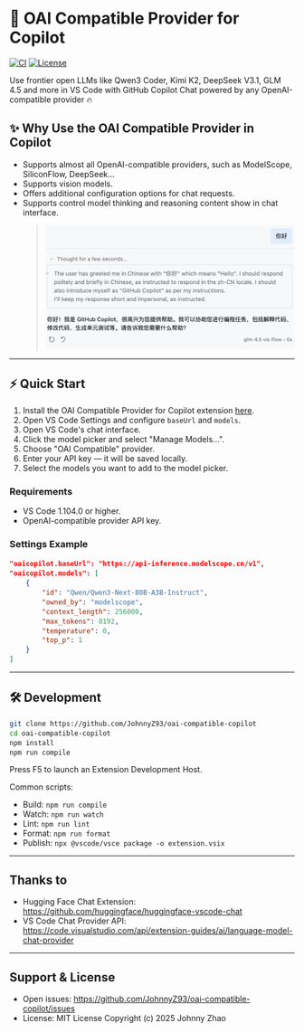 # 🤗 OAI Compatible Provider for Copilot

[![CI](https://github.com/JohnnyZ93/oai-compatible-copilot/actions/workflows/release.yml/badge.svg)](https://github.com/JohnnyZ93/oai-compatible-copilot/actions)
[![License](https://img.shields.io/github/license/JohnnyZ93/oai-compatible-copilot?color=orange&label=License)](https://github.com/JohnnyZ93/oai-compatible-copilot/blob/main/LICENSE)

Use frontier open LLMs like Qwen3 Coder, Kimi K2, DeepSeek V3.1, GLM 4.5 and more in VS Code with GitHub Copilot Chat powered by any OpenAI-compatible provider 🔥

## ✨ Why Use the OAI Compatible Provider in Copilot
- Supports almost all OpenAI-compatible providers, such as ModelScope, SiliconFlow, DeepSeek...
- Supports vision models.
- Offers additional configuration options for chat requests.
- Supports control model thinking and reasoning content show in chat interface.
  > ![thinkingPartDemo](./assets/thinkingPartDemo.png)

---

## ⚡ Quick Start
1. Install the OAI Compatible Provider for Copilot extension [here](https://marketplace.visualstudio.com/items?itemName=johnny-zhao.oai-compatible-copilot).
2. Open VS Code Settings and configure `baseUrl` and `models`.
3. Open VS Code's chat interface.
4. Click the model picker and select "Manage Models...".
5. Choose "OAI Compatible" provider.
6. Enter your API key — it will be saved locally.
7. Select the models you want to add to the model picker.

### Requirements
- VS Code 1.104.0 or higher.
- OpenAI-compatible provider API key.

### Settings Example

```json
"oaicopilot.baseUrl": "https://api-inference.modelscope.cn/v1",
"oaicopilot.models": [
    {
        "id": "Qwen/Qwen3-Next-80B-A3B-Instruct",
        "owned_by": "modelscope",
        "context_length": 256000,
        "max_tokens": 8192,
        "temperature": 0,
        "top_p": 1
    }
]
```

---

## 🛠️ Development
```bash
git clone https://github.com/JohnnyZ93/oai-compatible-copilot
cd oai-compatible-copilot
npm install
npm run compile
```
Press F5 to launch an Extension Development Host.

Common scripts:
- Build: `npm run compile`
- Watch: `npm run watch`
- Lint: `npm run lint`
- Format: `npm run format`
- Publish: `npx @vscode/vsce package -o extension.vsix`

---

## Thanks to
- Hugging Face Chat Extension: https://github.com/huggingface/huggingface-vscode-chat
- VS Code Chat Provider API: https://code.visualstudio.com/api/extension-guides/ai/language-model-chat-provider

---

## Support & License
- Open issues: https://github.com/JohnnyZ93/oai-compatible-copilot/issues
- License: MIT License Copyright (c) 2025 Johnny Zhao
